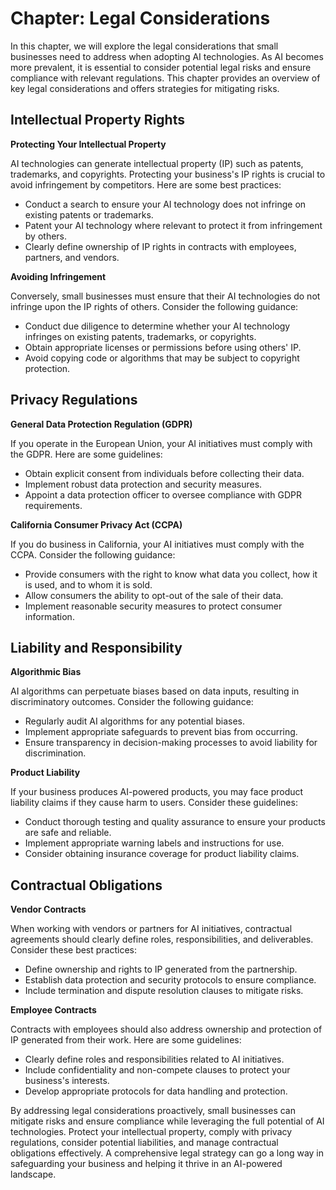 Chapter: Legal Considerations
=============================

In this chapter, we will explore the legal considerations that small businesses need to address when adopting AI technologies. As AI becomes more prevalent, it is essential to consider potential legal risks and ensure compliance with relevant regulations. This chapter provides an overview of key legal considerations and offers strategies for mitigating risks.

Intellectual Property Rights
----------------------------

**Protecting Your Intellectual Property**

AI technologies can generate intellectual property (IP) such as patents, trademarks, and copyrights. Protecting your business's IP rights is crucial to avoid infringement by competitors. Here are some best practices:

* Conduct a search to ensure your AI technology does not infringe on existing patents or trademarks.
* Patent your AI technology where relevant to protect it from infringement by others.
* Clearly define ownership of IP rights in contracts with employees, partners, and vendors.

**Avoiding Infringement**

Conversely, small businesses must ensure that their AI technologies do not infringe upon the IP rights of others. Consider the following guidance:

* Conduct due diligence to determine whether your AI technology infringes on existing patents, trademarks, or copyrights.
* Obtain appropriate licenses or permissions before using others' IP.
* Avoid copying code or algorithms that may be subject to copyright protection.

Privacy Regulations
-------------------

**General Data Protection Regulation (GDPR)**

If you operate in the European Union, your AI initiatives must comply with the GDPR. Here are some guidelines:

* Obtain explicit consent from individuals before collecting their data.
* Implement robust data protection and security measures.
* Appoint a data protection officer to oversee compliance with GDPR requirements.

**California Consumer Privacy Act (CCPA)**

If you do business in California, your AI initiatives must comply with the CCPA. Consider the following guidance:

* Provide consumers with the right to know what data you collect, how it is used, and to whom it is sold.
* Allow consumers the ability to opt-out of the sale of their data.
* Implement reasonable security measures to protect consumer information.

Liability and Responsibility
----------------------------

**Algorithmic Bias**

AI algorithms can perpetuate biases based on data inputs, resulting in discriminatory outcomes. Consider the following guidance:

* Regularly audit AI algorithms for any potential biases.
* Implement appropriate safeguards to prevent bias from occurring.
* Ensure transparency in decision-making processes to avoid liability for discrimination.

**Product Liability**

If your business produces AI-powered products, you may face product liability claims if they cause harm to users. Consider these guidelines:

* Conduct thorough testing and quality assurance to ensure your products are safe and reliable.
* Implement appropriate warning labels and instructions for use.
* Consider obtaining insurance coverage for product liability claims.

Contractual Obligations
-----------------------

**Vendor Contracts**

When working with vendors or partners for AI initiatives, contractual agreements should clearly define roles, responsibilities, and deliverables. Consider these best practices:

* Define ownership and rights to IP generated from the partnership.
* Establish data protection and security protocols to ensure compliance.
* Include termination and dispute resolution clauses to mitigate risks.

**Employee Contracts**

Contracts with employees should also address ownership and protection of IP generated from their work. Here are some guidelines:

* Clearly define roles and responsibilities related to AI initiatives.
* Include confidentiality and non-compete clauses to protect your business's interests.
* Develop appropriate protocols for data handling and protection.

By addressing legal considerations proactively, small businesses can mitigate risks and ensure compliance while leveraging the full potential of AI technologies. Protect your intellectual property, comply with privacy regulations, consider potential liabilities, and manage contractual obligations effectively. A comprehensive legal strategy can go a long way in safeguarding your business and helping it thrive in an AI-powered landscape.
